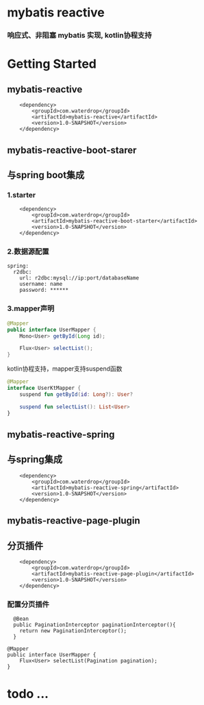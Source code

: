 # mybatis reactive
### 响应式、非阻塞 mybatis 实现, kotlin协程支持 

# Getting Started
## mybatis-reactive
```
    <dependency>
        <groupId>com.waterdrop</groupId>
        <artifactId>mybatis-reactive</artifactId>
        <version>1.0-SNAPSHOT</version>
    </dependency>
```
## mybatis-reactive-boot-starer
## 与spring boot集成
### 1.starter
```
    <dependency>
        <groupId>com.waterdrop</groupId>
        <artifactId>mybatis-reactive-boot-starter</artifactId>
        <version>1.0-SNAPSHOT</version>
    </dependency>
```
### 2.数据源配置
```
spring:
  r2dbc:
    url: r2dbc:mysql://ip:port/databaseName
    username: name
    password: ******
```
### 3.mapper声明
```java
@Mapper
public interface UserMapper {
    Mono<User> getById(Long id);

    Flux<User> selectList();
}
```
kotlin协程支持，mapper支持suspend函数
```kotlin
@Mapper
interface UserKtMapper {
    suspend fun getById(id: Long?): User?

    suspend fun selectList(): List<User>
}
```
## mybatis-reactive-spring
## 与spring集成
```
    <dependency>
        <groupId>com.waterdrop</groupId>
        <artifactId>mybatis-reactive-spring</artifactId>
        <version>1.0-SNAPSHOT</version>
    </dependency>
```
## mybatis-reactive-page-plugin
## 分页插件
```
    <dependency>
        <groupId>com.waterdrop</groupId>
        <artifactId>mybatis-reactive-page-plugin</artifactId>
        <version>1.0-SNAPSHOT</version>
    </dependency>
```
### 配置分页插件
```
  @Bean
  public PaginationInterceptor paginationInterceptor(){
    return new PaginationInterceptor();
  }
```
```
@Mapper
public interface UserMapper {
    Flux<User> selectList(Pagination pagination);
}
```
# todo ...
